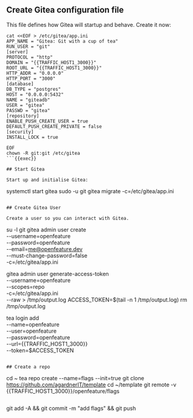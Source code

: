 ## Create Gitea configuration file
This file defines how Gitea will startup and behave. Create it now:

```
cat <<EOF > /etc/gitea/app.ini
APP_NAME = "Gitea: Git with a cup of tea"
RUN_USER = "git"
[server]
PROTOCOL = "http"
DOMAIN = "{{TRAFFIC_HOST1_3000}}"
ROOT_URL = "{{TRAFFIC_HOST1_3000}}"
HTTP_ADDR = "0.0.0.0"
HTTP_PORT = "3000"
[database]
DB_TYPE = "postgres"
HOST = "0.0.0.0:5432"
NAME = "giteadb"
USER = "gitea"
PASSWD = "gitea"
[repository]
ENABLE_PUSH_CREATE_USER = true
DEFAULT_PUSH_CREATE_PRIVATE = false
[security]
INSTALL_LOCK = true

EOF
chown -R git:git /etc/gitea
```{{exec}}

## Start Gitea

Start up and initialise Gitea:
```
systemctl start gitea
sudo -u git gitea migrate -c=/etc/gitea/app.ini
```{{exec}}

## Create Gitea User

Create a user so you can interact with Gitea.

```
su -l git
gitea admin user create \
   --username=openfeature \
   --password=openfeature \
   --email=me@openfeature.dev \
   --must-change-password=false \
   -c=/etc/gitea/app.ini

gitea admin user generate-access-token \
  --username=openfeature \
  --scopes=repo \
  -c=/etc/gitea/app.ini \
  --raw > /tmp/output.log
ACCESS_TOKEN=$(tail -n 1 /tmp/output.log)
rm /tmp/output.log

tea login add \
   --name=openfeature \
   --user=openfeature \
   --password=openfeature \
   --url={{TRAFFIC_HOST1_3000}} \
   --token=$ACCESS_TOKEN
```{{exec}}

## Create a repo

```
cd ~
tea repo create --name=flags --init=true
git clone https://github.com/agardnerIT/template
cd ~/template
git remote -v {{TRAFFIC_HOST1_3000}}/openfeature/flags
```{{exec}}

```
git add -A && git commit -m "add flags" && git push
```{{exec}}
